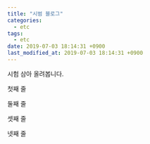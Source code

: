 ```yaml
---
title: "시범 블로그"
categories:
  - etc
tags:
  - etc
date: 2019-07-03 18:14:31 +0900
last_modified_at: 2019-07-03 18:14:31 +0900
---
```

시험 삼아 올려봅니다.

첫째 줄

둘째 줄

셋째 줄

넷째 줄
